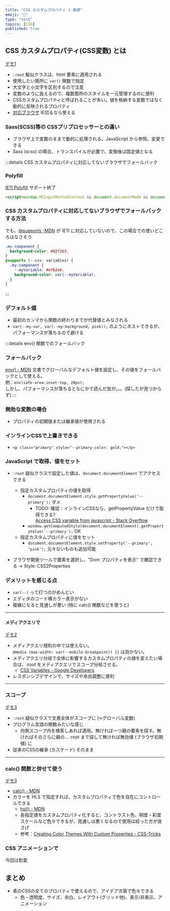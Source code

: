```yaml
---
title: "CSS カスタムプロパティ 1 基礎"
emoji: "🐸"
type: "tech"
topics: [CSS]
published: true
---
```


## CSS カスタムプロパティ(CSS変数) とは

[デモ1](https://jsfiddle.net/takna/c32uhkrg/)

* `:root` 擬似クラスは、html 要素に適用される
* 使用したい箇所に `var()` 関数で指定
* 大文字と小文字を区別するので注意
* 変数のように扱えるので、複数箇所のスタイルを一元管理するのに便利
* CSSカスタムプロパティと呼ばれることが多い。値を格納する変数ではなく動的に反映されるプロパティ
* [対応ブラウザ](https://caniuse.com/css-variables) IE切るなら使える

### Sass(SCSS)等の CSSプリプロセッサーとの違い

* ブラウザ上で変数のままで動的に処理される。JavaScript から参照、変更できる
* Sass (scss) の場合、トランスパイルが必要で、変換後は固定値となる


:::details CSS カスタムプロパティに対応してないブラウザでフォールバック
### Polyfill

[IE11 Polyfill](https://github.com/nuxodin/ie11CustomProperties) サポート終了

```html
<script>window.MSInputMethodContext && document.documentMode && document.write('<script src="https://cdn.jsdelivr.net/gh/nuxodin/ie11CustomProperties@4.1.0/ie11CustomProperties.min.js"><\/script>');</script>
```

### CSS カスタムプロパティに対応してないブラウザでフォールバックする方法

でも、[@supports -MDN](https://developer.mozilla.org/ja/docs/Web/CSS/@supports) が IE11 に対応していないので、この場合での使いどころはなさそう

```scss
.my-component {
  background-color: #82f263;
}
@supports (--css: variables) {
  .my-component {
    --myVariable: #ef62e6;
    background-color: var(--myVariable);
  }
}
```
:::

### デフォルト値

* 最初のカンマから関数の終わりまでが代替値とみなされる
* `var(--my-var, var(--my-background, pink));` のようにネストできるが、パフォーマンスが落ちるので避ける

:::details env() 関数でのフォールバック
### フォールバック

[env() - MDN](https://developer.mozilla.org/ja/docs/Web/CSS/env()) 文書でグローバルなデフォルト値を設定し、その値をフォールバックとして使える。\
例：`env(safe-area-inset-top, 20px);`\
しかし、パフォーマンスが落ちるとなにかで読んだ気が。。。(探したが見つからず)
:::

### 無効な変数の場合

* プロパティの初期値または継承値が使用される

### インラインCSSで上書きできる

* `<p class="primary" style="--primary-color: gold;"></p>`

### JavaScript で取得、値をセット

* `:root` 疑似クラスで設定した値は、`document.documentElement` でアクセスできる
    - 指定カスタムプロパティの値を取得
        * `document.documentElement.style.getPropertyValue('--primary');` ダメ
            - TODO: 確認：インラインCSSなら、getPropertyValue だけで取得できる?  
             [Access CSS variable from javascript - Stack Overflow](https://stackoverflow.com/questions/41725725/access-css-variable-from-javascript)
        * `window.getComputedStyle(document.documentElement).getPropertyValue('--primary');` OK
    - 指定カスタムプロパティに値をセット
        * `document.documentElement.style.setProperty('--primary', "pink");` 元々ないものも追加可能

* ブラウザ開発ツールで要素を選択し、"Dom プロパティを表示" で確認できる
  → Style: CSS2Properties

### デメリットを感じる点

* `var(--)` って打つのがめんどい
* エディタのコード横カラー表示がない
* 複雑になると見通しが悪い (特に calc() 関数などを使うと)

---

#### メディアクエリで

[デモ2](https://jsfiddle.net/takna/yq9hwz30/)

* メディアクエリ規則の中では使えない。    
  `@media (max-width: var(--mobile-breakpoint)) {}` は効かない。
* メディアクエリ分岐で全体に影響するカスタムプロパティの値を変えたい場合は、:root をメディアクエリでスコープ分岐させる。
    - [CSS Variables - Google Developers](https://developers.google.com/web/updates/2016/02/css-variables-why-should-you-care)
* レスポンシブデザインで、サイズや余白調整に便利

---

### スコープ

[デモ3](https://jsfiddle.net/takna/40yngfkb/)

* `:root` 疑似クラスで文書全体がスコープに (≒グローバル変数)
* プログラム言語の関数みたいな感じ
  - 内側スコープ内を検索しあれば適用。無ければ一つ親の要素を探す。無ければそのさらに親の… :root まで探して無ければ無効値 (ブラウザ初期値) に
* 従来のCSSの継承 (カスケード) そのまま

---

### calc() 関数と併せて使う 

[デモ3](https://jsfiddle.net/takna/tj74suzd/)

* [calc() - MDN](https://developer.mozilla.org/ja/docs/Web/CSS/calc())
* カラーを HLS で指定すれば、カスタムプロパティで色を自在にコントロールできる
    - [hsl() - MDN](https://developer.mozilla.org/en-US/docs/Web/CSS/color_value/hsl())
    - 各指定値をカスタムプロパティ化すると、コントラスト色、明度・彩度スケールなど色々できるが、見通しは悪くなるので使用は絞った方が良さげ
    - 参考：[Creating Color Themes With Custom Properties - CSS-Tricks](https://css-tricks.com/creating-color-themes-with-custom-properties-hsl-and-a-little-calc/)

### CSS アニメーションで

今回は割愛


## まとめ

* 素のCSSの全てのプロパティで使えるので、アイデア次第で色々できる
    - 色・透明度、サイズ、余白、レイアウト(グリッド他)、表示/非表示、アニメーション